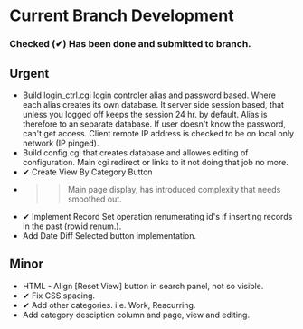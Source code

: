 
# Current Branch Development
### Checked (&#10004;) Has been done and submitted to branch.
## Urgent
* Build login_ctrl.cgi login controler alias and password based. Where each alias creates its own database. It server side session based, that unless you logged off keeps the session 24 hr. by default. Alias is therefore to an separate database. If user doesn't know the password, can't get access. Client remote IP address is checked to be on local only network (IP pinged).
* Build config.cgi that creates database and allowes editing of configuration. Main cgi redirect or links to it not doing that job no more.
* &#10004; Create View By Category Button
* >> Main page display, has introduced complexity that needs smoothed out.
* &#10004; Implement Record Set operation renumerating id's if inserting records in the past (rowid renum.).
* Add Date Diff Selected button implementation.

## Minor
* HTML - Align [Reset View] button in search panel, not so visible.
* &#10004; Fix CSS spacing.
* &#10004; Add other categories. i.e. Work, Reacurring.
* Add category desciption column and page, view and editing.

